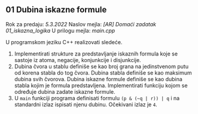 ## 01 Dubina iskazne formule

Rok za predaju:  *5.3.2022*
Naslov mejla:    *[AR] Domaći zadatak 01_iskazna_logika*
U prilogu mejla: *main.cpp*

U programskom jeziku C++ realizovati sledeće.

1. Implementirati strukture za predstavljanje iskaznih formula koje se sastoje
iz atoma, negacije, konjunkcije i disjunkcije.
1. Dubina čvora u stablu definiše se kao broj grana na jedinstvenom putu od
korena stabla do tog čvora. Dubina stabla definiše se kao maksimum dubina svih
čvorova. Dubina iskazne formule definiše se kao dubina stabla kojim je formula
predstavljena. Implementirati funkciju kojom se određuje dubina zadate iskazne
formule.
1. U `main` funkciji programa definisati formulu `(p & (~q | r)) | q` i na
standardni izlaz ispisati njenu dubinu. Očekivani izlaz je `4`.
